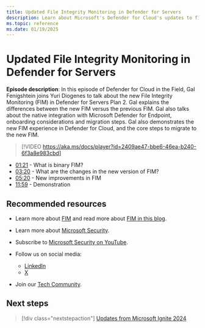 ```yaml
---
title: Updated File Integrity Monitoring in Defender for Servers
description: Learn about Microsoft's Defender for Cloud's updates to file integrity monitoring capabilities, including new features and improvements.
ms.topic: reference
ms.date: 01/19/2025
---
```


# Updated File Integrity Monitoring in Defender for Servers

**Episode description**: In this episode of Defender for Cloud in the Field, Gal Fenigshtein joins Yuri Diogenes to talk about the new File Integrity Monitoring (FIM) in Defender for Servers Plan 2. Gal explains the differences between the new FIM versus the previous FIM. Gal also talks about the native integration with Microsoft Defender for Endpoint, onboarding considerations and migration steps. Gal also demonstrates the new FIM experience in Defender for Cloud, and the core steps to migrate to the new FIM.
  

> [!VIDEO https://aka.ms/docs/player?id=2409ae47-bbe6-46ea-b240-6f3a8e983cbd]

- [01:21](/shows/mdc-in-the-field/fim-in-servers#time=01m21s) - What is binary FIM?
- [03:20](/shows/mdc-in-the-field/fim-in-servers#time=03m20s) - What are the changes in the new version of FIM?
- [05:20](/shows/mdc-in-the-field/fim-in-servers#time=05m20s) - New improvements in FIM
- [11:59](/shows/mdc-in-the-field/fim-in-servers#time=11m59s) - Demonstration

## Recommended resources

- Learn more about [FIM](file-integrity-monitoring-enable-defender-endpoint.md) and read more about [FIM in this blog](https://techcommunity.microsoft.com/blog/microsoftdefendercloudblog/introducing-the-new-file-integrity-monitoring-with-defender-for-endpoint-integra/4252051).
- Learn more about [Microsoft Security](https://msft.it/6002T9HQY).
- Subscribe to [Microsoft Security on YouTube](https://www.youtube.com/playlist?list=PL3ZTgFEc7LysiX4PfHhdJPR7S8mGO14YS).

- Follow us on social media:

  - [LinkedIn](https://www.linkedin.com/showcase/microsoft-security/)
  - [X](https://x.com/msftsecurity)

- Join our [Tech Community](https://aka.ms/SecurityTechCommunity).

## Next steps

> [!div class="nextstepaction"]
> [Updates from Microsoft Ignite 2024](Fifty-four.md)
